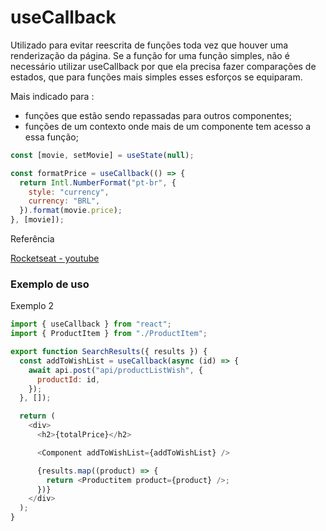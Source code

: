 # useCallback

Utilizado para evitar reescrita de funções toda vez que houver uma renderização da página.
Se a função for uma função simples, não é necessário utilizar useCallback por que ela precisa fazer comparações de estados, que para funções mais simples esses esforços se equiparam.

Mais indicado para :

- funções que estão sendo repassadas para outros componentes;
- funções de um contexto onde mais de um componente tem acesso a essa função;

```js
const [movie, setMovie] = useState(null);

const formatPrice = useCallback(() => {
  return Intl.NumberFormat("pt-br", {
    style: "currency",
    currency: "BRL",
  }).format(movie.price);
}, [movie]);
```

Referência

[Rocketseat - youtube](https://www.youtube.com/watch?v=NmU2nNehNNY)

### Exemplo de uso

Exemplo 2

```js
import { useCallback } from "react";
import { ProductItem } from "./ProductItem";

export function SearchResults({ results }) {
  const addToWishList = useCallback(async (id) => {
    await api.post("api/productListWish", {
      productId: id,
    });
  }, []);

  return (
    <div>
      <h2>{totalPrice}</h2>

      <Component addToWishList={addToWishList} />

      {results.map((product) => {
        return <Productitem product={product} />;
      })}
    </div>
  );
}
```
